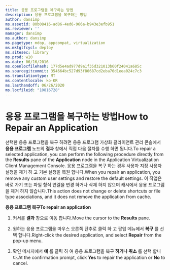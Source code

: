 ```yaml
---
title: 응용 프로그램을 복구하는 방법
description: 응용 프로그램을 복구하는 방법
author: dansimp
ms.assetid: 80b08416-ad86-4ed6-966a-b943e3efb951
ms.reviewer: ''
manager: dansimp
ms.author: dansimp
ms.pagetype: mdop, appcompat, virtualization
ms.mktglfcycl: deploy
ms.sitesec: library
ms.prod: w10
ms.date: 06/16/2016
ms.openlocfilehash: 177d5e4ad977d9a1f35d321013b60f24041a685c
ms.sourcegitcommit: 354664bc527d93f80687cd2eba70d1eea024c7c3
ms.translationtype: MT
ms.contentlocale: ko-KR
ms.lasthandoff: 06/26/2020
ms.locfileid: "10816728"
---
```

# <span data-ttu-id="fba92-103">응용 프로그램을 복구하는 방법</span><span class="sxs-lookup"><span data-stu-id="fba92-103">How to Repair an Application</span></span>


<span data-ttu-id="fba92-104">선택한 응용 프로그램을 복구 하려면 응용 프로그램 가상화 클라이언트 관리 콘솔에서 **응용 프로그램** 노드의 **결과** 창에서 직접 다음 절차를 수행 하면 됩니다.</span><span class="sxs-lookup"><span data-stu-id="fba92-104">To repair a selected application, you can perform the following procedure directly from the **Results** pane of the **Application** node in the Application Virtualization Client Management Console.</span></span> <span data-ttu-id="fba92-105">응용 프로그램을 복구 하는 경우 사용자 지정 사용자 설정을 제거 하 고 기본 설정을 복원 합니다.</span><span class="sxs-lookup"><span data-stu-id="fba92-105">When you repair an application, you remove any custom user settings and restore the default settings.</span></span> <span data-ttu-id="fba92-106">이 작업은 바로 가기 또는 파일 형식 연결을 변경 하거나 삭제 하지 않으며 캐시에서 응용 프로그램을 제거 하지 않습니다.</span><span class="sxs-lookup"><span data-stu-id="fba92-106">This action does not change or delete shortcuts or file type associations, and it does not remove the application from cache.</span></span>

**<span data-ttu-id="fba92-107">응용 프로그램 복구</span><span class="sxs-lookup"><span data-stu-id="fba92-107">To repair an application</span></span>**

1.  <span data-ttu-id="fba92-108">커서를 **결과** 창으로 이동 합니다.</span><span class="sxs-lookup"><span data-stu-id="fba92-108">Move the cursor to the **Results** pane.</span></span>

2.  <span data-ttu-id="fba92-109">원하는 응용 프로그램을 마우스 오른쪽 단추로 클릭 하 고 팝업 메뉴에서 **복구** 를 선택 합니다.</span><span class="sxs-lookup"><span data-stu-id="fba92-109">Right-click the desired application, and select **Repair** from the pop-up menu.</span></span>

3.  <span data-ttu-id="fba92-110">확인 메시지에서 **예** 를 클릭 하 여 응용 프로그램을 복구 **하거나 취소** 를 선택 합니다.</span><span class="sxs-lookup"><span data-stu-id="fba92-110">At the confirmation prompt, click **Yes** to repair the application or **No** to cancel.</span></span>

 

 





